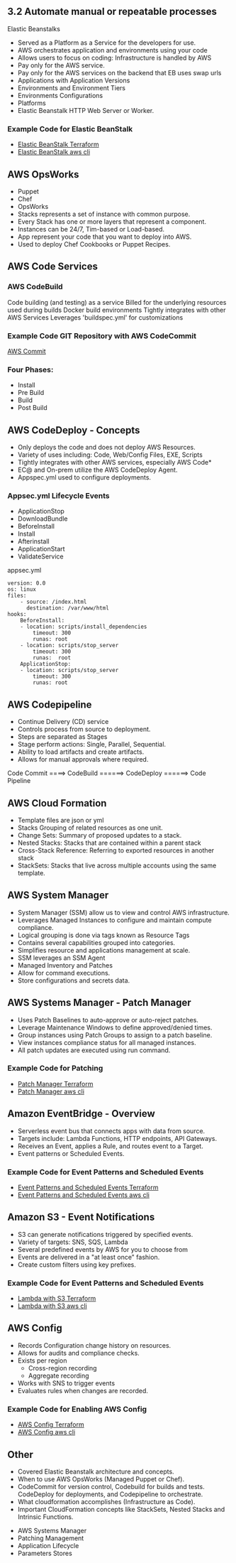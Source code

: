 ## 3.2 Automate manual or repeatable processes

Elastic Beanstalks
* Served as a Platform as a Service for the developers for use.
* AWS  orchestrates application and environments using your code
* Allows users to focus on coding: Infrastructure is handled by AWS
* Pay only for the AWS service.
* Pay only for the AWS services on the backend that EB uses
swap urls
* Applications with Application Versions
* Environments and Environment Tiers
* Environments Configurations
* Platforms
* Elastic Beanstalk HTTP Web Server or Worker.

### Example Code for Elastic BeanStalk
- [Elastic BeanStalk Terraform](Template)
- [Elastic BeanStalk aws cli](Template)

## AWS OpsWorks
* Puppet
* Chef
* OpsWorks
* Stacks represents a set of instance with common purpose.
* Every Stack has one or more layers that represent a component.
* Instances can be 24/7, Tim-based or Load-based.
* App represent your code that you want to deploy into AWS.
* Used to deploy Chef Cookbooks or Puppet Recipes.

## AWS Code Services

### AWS CodeBuild
Code building (and testing) as a service
Billed for the underlying resources used during builds
Docker build environments
Tightly integrates with other AWS Services
Leverages 'buildspec.yml' for customizations


### Example Code GIT Repository with AWS CodeCommit
[AWS Commit](Template)

### Four Phases:
- Install
- Pre Build
- Build
- Post Build

## AWS CodeDeploy - Concepts

* Only deploys the code and does not deploy AWS Resources.
* Variety of uses including: Code, Web/Config Files, EXE, Scripts
* Tightly integrates with other AWS services, especially AWS Code*
* EC@ and On-prem utilize the AWS CodeDeploy Agent.
* Appspec.yml used to configure deployments.

### Appsec.yml Lifecycle Events
* ApplicationStop
* DownloadBundle
* BeforeInstall
* Install
* Afterinstall
* ApplicationStart
* ValidateService

appsec.yml

```
version: 0.0
os: linux
files:
    - source: /index.html
      destination: /var/www/html
hooks:
    BeforeInstall:
    - location: scripts/install_dependencies
        timeout: 300
        runas: root
    - location: scripts/stop_server
        timeout: 300
        runas:  root
    ApplicationStop:
    - location: scripts/stop_server
        timeout: 300
        runas: root
```

## AWS Codepipeline
* Continue Delivery (CD) service
* Controls process from source to deployment.
* Steps are separated as Stages
* Stage perform actions: Single, Parallel, Sequential.
* Ability to load artifacts and create artifacts.
* Allows for manual approvals where required.

Code Commit ====> CodeBuild ======> CodeDeploy ======> Code Pipeline

## AWS Cloud Formation

* Template files are json or yml
* Stacks Grouping of related resources as one unit.
* Change Sets: Summary of proposed updates to a stack.
* Nested Stacks: Stacks that are contained within a parent stack
* Cross-Stack Reference: Referring to exported resources in another stack
* StackSets: Stacks that live across multiple accounts using the same template.

## AWS System Manager

* System Manager (SSM) allow us to view and control AWS infrastructure.
* Leverages Managed Instances to configure and maintain compute compliance.
* Logical grouping is done via tags known as Resource Tags
* Contains several capabilities grouped into categories.
* Simplifies resource and applications management at scale.
* SSM leverages an SSM Agent
* Managed Inventory and Patches
* Allow for command executions.
* Store configurations and secrets data.

## AWS Systems Manager - Patch Manager

* Uses Patch Baselines to auto-approve or auto-reject patches.
* Leverage Maintenance Windows to define approved/denied times.
* Group instances using Patch Groups to assign to a patch baseline.
* View instances compliance status for all managed instances.
* All patch updates are executed using run command.

### Example Code for Patching
- [Patch Manager Terraform](Template)
- [Patch Manager aws cli](template)
  
## Amazon EventBridge - Overview
* Serverless event bus that connects apps with data from source.
* Targets include: Lambda Functions, HTTP endpoints, API Gateways.
* Receives an Event, applies a Rule, and routes event to a Target.
* Event patterns or Scheduled  Events.
  
### Example Code for Event Patterns and Scheduled Events
- [Event Patterns and Scheduled Events Terraform](Template)
- [Event Patterns and Scheduled Events aws cli](Template)

## Amazon S3 - Event Notifications

* S3 can generate notifications triggered by specified events.
* Variety of targets: SNS, SQS, Lambda
* Several predefined events by AWS for you to choose from
* Events are delivered in a "at least once" fashion.
* Create custom filters using key prefixes.

### Example Code for Event Patterns and Scheduled Events
- [Lambda with S3 Terraform](Template)
- [Lambda with S3 aws cli](Template)

## AWS Config

* Records Configuration change history on resources.
* Allows for audits and compliance checks.
* Exists per region
  - Cross-region recording
  - Aggregate recording
* Works with SNS to trigger events
* Evaluates rules when changes are recorded.

### Example Code for Enabling AWS Config
- [AWS Config Terraform](Template)
- [AWS Config aws cli](Template)

## Other
* Covered Elastic Beanstalk architecture and concepts.
* When to use AWS OpsWorks (Managed Puppet or Chef).
* CodeCommit for version control, Codebuild for builds and tests.  CodeDeploy for deployments, and Codepipeline to orchestrate.
* What cloudformation accomplishes (Infrastructure as Code).
* Important CloudFormation concepts like StackSets, Nested Stacks and Intrinsic Functions.
- AWS Systems Manager
- Patching Management
- Application Lifecycle
- Parameters Stores

